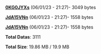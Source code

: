 [**0KG0JYXs**](/data/0KG0JYXs.txt) (06/01/23 - 21:27)- 3049 bytes

[**JdA15VNn**](/data/JdA15VNn.txt) (06/01/23 - 21:27)- 1558 bytes

[**JdA15VNn**](/data/JdA15VNn.txt) (06/01/23 - 21:27)- 1558 bytes

**Total Datas**: 3111

**Total Size**: 19.86 MB / 19.9 MB